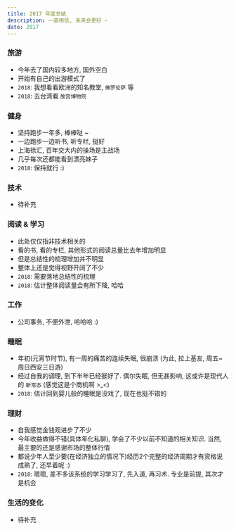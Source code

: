 ```yaml
---
title: 2017 年度总结
description: 一直相信, 未来会更好 ~
date: 2017
---
```


### 旅游

* 今年去了国内较多地方, 国外空白
* 开始有自己的出游模式了
* `2018`: 我想看看欧洲的知名教堂, `佛罗伦萨` 等
* `2018`: 去台湾看 `故宫博物院`

### 健身

* 坚持跑步一年多, 棒棒哒 ~
* 一边跑步一边听书, 听专栏, 挺好
* 上海徐汇, 百年交大内的操场是主战场
* 几乎每次还都能看到漂亮妹子
* `2018`: 保持就行 :)

### 技术

* 待补充

### 阅读 & 学习

* 此处仅仅指非技术相关的
* 看的书, 看的专栏, 其他形式的阅读总量比去年增加明显
* 但是总结性的梳理增加并不明显
* 整体上还是觉得视野开阔了不少
* `2018`: 需要落地总结性的梳理
* `2018`: 估计整体阅读量会有所下降, 哈哈

### 工作

* 公司事务, 不便外泄, 哈哈哈 :)

### 睡眠

* 年初(元宵节时节), 有一周的痛苦的连续失眠, 很崩溃 (为此, 拉上基友, 周五~周日西安三日游)
* 经过自我的调理, 到下半年已经挺好了. 偶尔失眠, 但无甚影响, 这或许是现代人的 `新常态` (感觉这是个商机啊 >_<)
* `2018`: 估计回到婴儿般的睡眠是没戏了, 现在也挺不错的

### 理财

* 自我感觉金钱观进步了不少
* 今年收益做得不错(具体年化私聊), 学会了不少以前不知道的相关知识. 当然, 最主要的还是感谢市场的整体行情
* 都说少年人至少要(在经济独立的情况下)经历2个完整的经济周期才有资格说成熟了, 还早着呢 :)
* `2018`: 嗯嗯, 差不多该系统的学习学习了, 先入道, 再习术. 专业是前提, 其次才是机会

### 生活的变化

* 待补充
